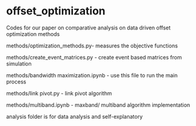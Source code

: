 # offset_optimization
Codes for our paper on comparative analysis on data driven offset optimization methods

methods/optimization_methods.py- measures the objective functions 

methods/create_event_matrices.py - create event based matrices from simulation

methods/bandwidth maximization.ipynb - use this file to run the main process

methods/link pivot.py - link pivot algorithm

methods/multiband.ipynb - maxband/ multiband algorithm implementation



analysis folder is for data analysis and self-explanatory
